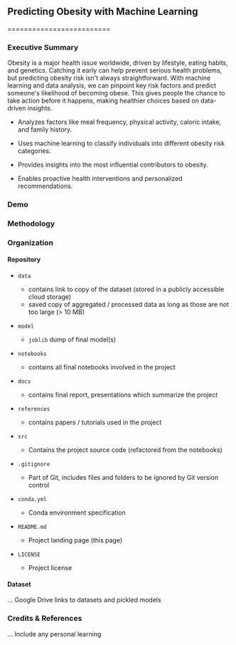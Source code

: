 ## Predicting Obesity with Machine Learning
=========================

### Executive Summary

Obesity is a major health issue worldwide, driven by lifestyle, eating habits, and genetics. Catching it early can help prevent serious health problems, but predicting obesity risk isn't always straightforward. With machine learning and data analysis, we can pinpoint key risk factors and predict someone's likelihood of becoming obese. This gives people the chance to take action before it happens, making healthier choices based on data-driven insights.

- Analyzes factors like meal frequency, physical activity, caloric intake, and family history.

- Uses machine learning to classify individuals into different obesity risk categories.

- Provides insights into the most influential contributors to obesity.

- Enables proactive health interventions and personalized recommendations.

### Demo


### Methodology


### Organization

#### Repository 

* `data` 
    - contains link to copy of the dataset (stored in a publicly accessible cloud storage)
    - saved copy of aggregated / processed data as long as those are not too large (> 10 MB)

* `model`
    - `joblib` dump of final model(s)

* `notebooks`
    - contains all final notebooks involved in the project

* `docs`
    - contains final report, presentations which summarize the project

* `references`
    - contains papers / tutorials used in the project

* `src`
    - Contains the project source code (refactored from the notebooks)

* `.gitignore`
    - Part of Git, includes files and folders to be ignored by Git version control

* `conda.yml`
    - Conda environment specification

* `README.md`
    - Project landing page (this page)

* `LICENSE`
    - Project license

#### Dataset

... Google Drive links to datasets and pickled models

### Credits & References

... Include any personal learning
